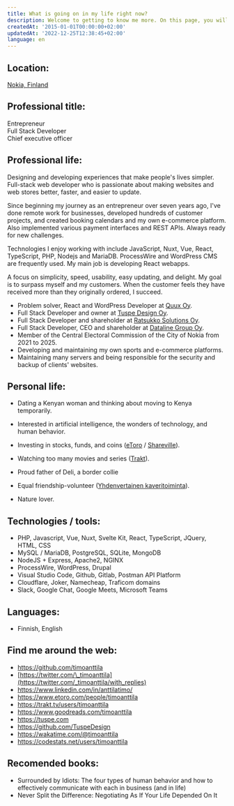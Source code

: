 ```yaml
---
title: What is going on in my life right now?
description: Welcome to getting to know me more. On this page, you will comprehensively find everything that is important to me at the moment in my professional and personal life.
createdAt: '2015-01-01T00:00:00+02:00'
updatedAt: '2022-12-25T12:38:45+02:00'
language: en
---
```


## Location:

[Nokia, Finland](https://goo.gl/maps/k437LzVrvYzhUvXV9 'Google Maps')

## Professional title:

Entrepreneur  
Full Stack Developer  
Chief executive officer

## Professional life:

Designing and developing experiences that make people's lives simpler. Full-stack web developer who is passionate about making websites and web stores better, faster, and easier to update.

Since beginning my journey as an entrepreneur over seven years ago, I've done remote work for businesses, developed hundreds of customer projects, and created booking calendars and my own e-commerce platform. Also implemented various payment interfaces and REST APIs. Always ready for new challenges.

Technologies I enjoy working with include JavaScript, Nuxt, Vue, React, TypeScript, PHP, Nodejs and MariaDB. ProcessWire and WordPress CMS are frequently used. My main job is developing React webapps.

A focus on simplicity, speed, usability, easy updating, and delight. My goal is to surpass myself and my customers. When the customer feels they have received more than they originally ordered, I succeed.

- Problem solver, React and WordPress Developer at [Quux Oy](https://quux.fi/).
- Full Stack Developer and owner at [Tuspe Design Oy](https://tuspe.com/).
- Full Stack Developer and shareholder at [Ratsukko Solutions Oy](https://www.ratsukko.com/).
- Full Stack Developer, CEO and shareholder at [Dataline Group Oy](https://www.dataline.fi/).
- Member of the Central Electoral Commission of the City of Nokia from 2021 to 2025.
- Developing and maintaining my own sports and e-commerce platforms.
- Maintaining many servers and being responsible for the security and backup of clients' websites.

## Personal life:

- Dating a Kenyan woman and thinking about moving to Kenya temporarily.
- Interested in artificial intelligence, the wonders of technology, and human behavior.
- Investing in stocks, funds, and coins ([eToro](https://www.etoro.com/people/timoanttila) / [Shareville](https://shareville.fi/jasenet/timo-anttila/portfolios)).
- Watching too many movies and series ([Trakt](https://trakt.tv/users/timoanttila)).
- Proud father of Deli, a border collie
- Equal friendship-volunteer ([Yhdenvertainen kaveritoiminta](https://www.tukiliitto.fi/toiminta/yhdenvertainen-kaveritoiminta/)).

- Nature lover.

## Technologies / tools:

- PHP, Javascript, Vue, Nuxt, Svelte Kit, React, TypeScript, JQuery, HTML, CSS
- MySQL / MariaDB, PostgreSQL, SQLite, MongoDB
- NodeJS + Express, Apache2, NGINX
- ProcessWire, WordPress, Drupal
- Visual Studio Code, Github, Gitlab, Postman API Platform
- Cloudflare, Joker, Namecheap, Traficom domains
- Slack, Google Chat, Google Meets, Microsoft Teams

## Languages:

- Finnish, English

## Find me around the web:

- https://github.com/timoanttila
- [https://twitter.com/\_timoanttila](https://twitter.com/_timoanttila/with_replies)
- https://www.linkedin.com/in/anttilatimo/
- https://www.etoro.com/people/timoanttila
- https://trakt.tv/users/timoanttila
- https://www.goodreads.com/timoanttila
- https://tuspe.com
- https://github.com/TuspeDesign
- https://wakatime.com/@timoanttila
- https://codestats.net/users/timoanttila

## Recomended books:

- Surrounded by Idiots: The four types of human behavior and how to effectively communicate with each in business (and in life)
- Never Split the Difference: Negotiating As If Your Life Depended On It
